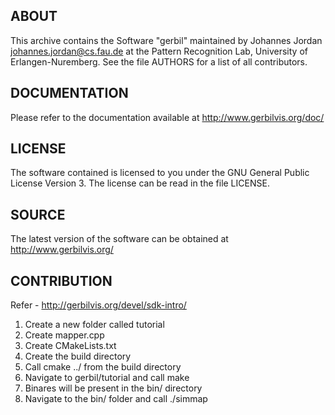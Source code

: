 ABOUT
-----

This archive contains the Software "gerbil" maintained by Johannes Jordan 
<johannes.jordan@cs.fau.de> at the Pattern Recognition Lab,
University of Erlangen-Nuremberg. See the file AUTHORS for a list of all
contributors.


DOCUMENTATION
-------------

Please refer to the documentation available at http://www.gerbilvis.org/doc/


LICENSE
-------

The software contained is licensed to you under the GNU General 
Public License Version 3. The license can be read in the file LICENSE.


SOURCE
------

The latest version of the software can be obtained at 
http://www.gerbilvis.org/


CONTRIBUTION
------------

Refer - http://gerbilvis.org/devel/sdk-intro/
1. Create a new folder called tutorial
2. Create mapper.cpp
3. Create CMakeLists.txt
4. Create the build directory
5. Call cmake ../ from the build directory
6. Navigate to gerbil/tutorial and call make
7. Binares will be present in the bin/ directory
8. Navigate to the bin/ folder and call ./simmap

